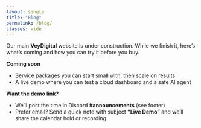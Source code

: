 ```yaml
---
layout: single
title: "Blog"
permalink: /blog/
classes: wide
---
```


<!-- Keep whatever intro text you want here. 
     No posts feed will render with layout: single. -->



Our main **VeyDigital** website is under construction. While we finish it, here’s what’s coming and how you can try it before you buy.
<!--more-->

**Coming soon**
- Service packages you can start small with, then scale on results
- A live demo where you can test a cloud dashboard and a safe AI agent

**Want the demo link?**
- We’ll post the time in Discord **#announcements** (see footer)
- Prefer email? Send a quick note with subject **“Live Demo”** and we’ll share the calendar hold or recording
